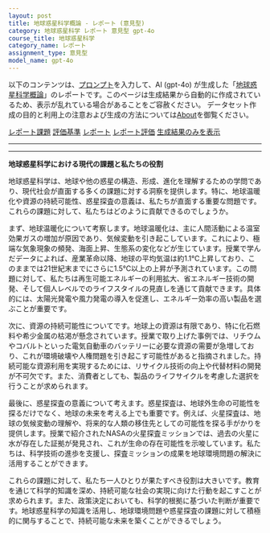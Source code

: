 ```yaml
---
layout: post
title: 地球惑星科学概論 - レポート (意見型)
category: 地球惑星科学 レポート 意見型 gpt-4o
course_title: 地球惑星科学
category_name: レポート
assignment_type: 意見型
model_name: gpt-4o
---
```


以下のコンテンツは、[プロンプト](http://127.0.0.1:8000/generated/地球惑星科学/gpt-4o/prompt_レポート-意見型.md)を入力して、AI (gpt-4o) が生成した「[地球惑星科学概論](/contents/地球惑星科学/)」のレポートです。このページは生成結果から自動的に作成されているため、表示が乱れている場合があることをご容赦ください。
データセット作成の目的と利用上の注意および生成の方法については[About](/About)を御覧ください。

[レポート課題](../レポート課題-意見型)
[評価基準](../評価基準-意見型)
[レポート](../レポート-意見型)
[レポート評価](../レポート評価-意見型)
[生成結果のみを表示](http://127.0.0.1:8000/generated/地球惑星科学/gpt-4o/レポート-意見型.md)
  

***
***
  
**地球惑星科学における現代の課題と私たちの役割**

地球惑星科学は、地球や他の惑星の構造、形成、進化を理解するための学問であり、現代社会が直面する多くの課題に対する洞察を提供します。特に、地球温暖化や資源の持続可能性、惑星探査の意義は、私たちが直面する重要な問題です。これらの課題に対して、私たちはどのように貢献できるのでしょうか。

まず、地球温暖化について考察します。地球温暖化は、主に人間活動による温室効果ガスの増加が原因であり、気候変動を引き起こしています。これにより、極端な気象現象の頻発、海面上昇、生態系の変化などが生じています。授業で学んだデータによれば、産業革命以降、地球の平均気温は約1.1℃上昇しており、このままでは21世紀末までにさらに1.5℃以上の上昇が予測されています。この問題に対して、私たちは再生可能エネルギーの利用拡大、省エネルギー技術の開発、そして個人レベルでのライフスタイルの見直しを通じて貢献できます。具体的には、太陽光発電や風力発電の導入を促進し、エネルギー効率の高い製品を選ぶことが重要です。

次に、資源の持続可能性についてです。地球上の資源は有限であり、特に化石燃料や希少金属の枯渇が懸念されています。授業で取り上げた事例では、リチウムやコバルトといった電気自動車のバッテリーに必要な資源の需要が急増しており、これが環境破壊や人権問題を引き起こす可能性があると指摘されました。持続可能な資源利用を実現するためには、リサイクル技術の向上や代替材料の開発が不可欠です。また、消費者としても、製品のライフサイクルを考慮した選択を行うことが求められます。

最後に、惑星探査の意義について考えます。惑星探査は、地球外生命の可能性を探るだけでなく、地球の未来を考える上でも重要です。例えば、火星探査は、地球の気候変動の理解や、将来的な人類の移住先としての可能性を探る手がかりを提供します。授業で紹介されたNASAの火星探査ミッションでは、過去の火星に水が存在した証拠が発見され、これが生命の存在可能性を示唆しています。私たちは、科学技術の進歩を支援し、探査ミッションの成果を地球環境問題の解決に活用することができます。

これらの課題に対して、私たち一人ひとりが果たすべき役割は大きいです。教育を通じて科学的知識を深め、持続可能な社会の実現に向けた行動を起こすことが求められます。また、政策決定においても、科学的根拠に基づいた判断が重要です。地球惑星科学の知識を活用し、地球環境問題や惑星探査の課題に対して積極的に関与することで、持続可能な未来を築くことができるでしょう。
